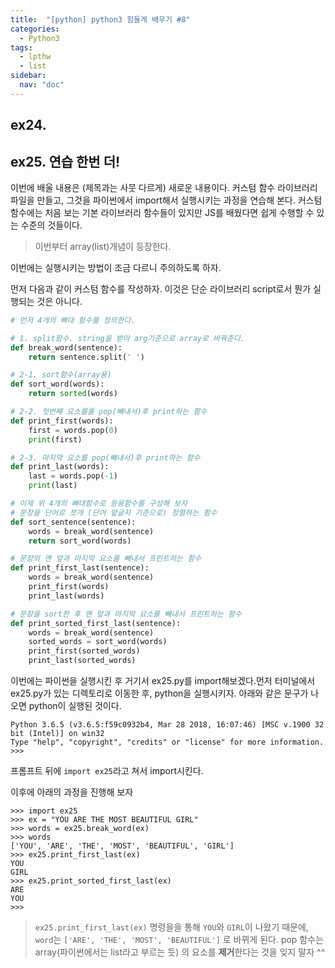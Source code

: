 ```yaml
---
title:  "[python] python3 힘들게 배우기 #8"
categories:
  - Python3
tags:
  - lpthw
  - list
sidebar:
  nav: "doc"
---
```


## ex24. 

## ex25. 연습 한번 더!

이번에 배울 내용은 (제목과는 사뭇 다르게) 새로운 내용이다. 커스텀 함수 라이브러리 파일을 만들고, 그것을 파이썬에서 import해서 실행시키는 과정을 연습해 본다. 커스텀 함수에는 처음 보는 기본 라이브러리 함수들이 있지만 JS를 배웠다면 쉽게 수행할 수 있는 수준의 것들이다. 

> 이번부터 array(list)개념이 등장한다. 

이번에는 실행시키는 방법이 조금 다르니 주의하도록 하자. 

먼저 다음과 같이 커스텀 함수를 작성하자. 이것은 단순 라이브러리 script로서 뭔가 실행되는 것은 아니다. 

```python
# 먼저 4개의 뼈대 함수를 정의한다.

# 1. split함수. string을 받아 arg기준으로 array로 바꿔준다. 
def break_word(sentence):
    return sentence.split(' ')

# 2-1. sort함수(array용)
def sort_word(words):
    return sorted(words)

# 2-2. 첫번째 요소를를 pop(빼내서)후 print하는 함수
def print_first(words):
    first = words.pop(0)
    print(first)

# 2-3. 마지막 요소를 pop(빼내서)후 print하는 함수
def print_last(words):
    last = words.pop(-1)
    print(last)

# 이제 위 4개의 뼈대함수로 응용함수를 구성해 보자
# 문장을 단어로 쪼개 (단어 앞글자 기준으로) 정렬하는 함수
def sort_sentence(sentence):
    words = break_word(sentence)
    return sort_word(words)

# 문장의 맨 앞과 마지막 요소를 빼내서 프린트하는 함수
def print_first_last(sentence):
    words = break_word(sentence)
    print_first(words)
    print_last(words)

# 문장을 sort한 후 맨 앞과 마지막 요소를 빼내서 프린트하는 함수
def print_sorted_first_last(sentence):
    words = break_word(sentence)
    sorted_words = sort_word(words)
    print_first(sorted_words)
    print_last(sorted_words)
```

이번에는 파이썬을 실행시킨 후 거기서 ex25.py를 import해보겠다.먼저 터미널에서 ex25.py가 있는 디렉토리로 이동한 후, python을 실행시키자. 아래와 같은 문구가 나오면 python이 실행된 것이다.  

```
Python 3.6.5 (v3.6.5:f59c0932b4, Mar 28 2018, 16:07:46) [MSC v.1900 32 bit (Intel)] on win32
Type "help", "copyright", "credits" or "license" for more information.
>>> 
```

프롬프트 뒤에 `import ex25`라고 쳐서 import시킨다. 

이후에 아래의 과정을 진행해 보자 

```
>>> import ex25
>>> ex = "YOU ARE THE MOST BEAUTIFUL GIRL"
>>> words = ex25.break_word(ex)
>>> words
['YOU', 'ARE', 'THE', 'MOST', 'BEAUTIFUL', 'GIRL']
>>> ex25.print_first_last(ex)
YOU
GIRL
>>> ex25.print_sorted_first_last(ex)
ARE
YOU
>>>
```

> `ex25.print_first_last(ex)` 명령을을 통해 `YOU`와 `GIRL`이 나왔기 때문에, `word`는 `['ARE', 'THE', 'MOST', 'BEAUTIFUL']` 로 바뀌게 된다. pop 함수는 array(파이썬에서는 list라고 부르는 듯) 의 요소를 **제거**한다는 것을 잊지 말자 ^^

